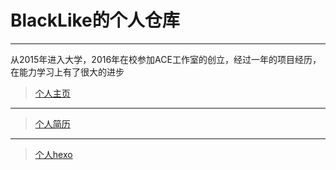 # BlackLike的个人仓库
***
从2015年进入大学，2016年在校参加ACE工作室的创立，经过一年的项目经历，在能力学习上有了很大的进步
> [个人主页](https://blacklike.github.io/jianli/main.html)
***
> [个人简历](https://blacklike.github.io/resume/resume/index.html)
***
> [个人hexo](https://blacklike.github.io/myhexo.github.io/)
